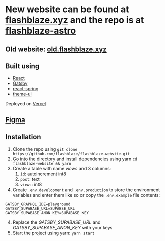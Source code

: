 # New website can be found at [flashblaze.xyz](https://flashblaze.xyz) and the repo is at [flashblaze-astro](https://github.com/flashblaze/flashblaze-astro)

## Old website: [old.flashblaze.xyz](https://old.flashblaze.xyz)

## Built using 
- [React](https://reactjs.org/) 
- [Gatsby](https://gatsbyjs.org/)
- [react-spring](https://github.com/pmndrs/react-spring)
- [theme-ui](https://theme-ui.com/)

Deployed on [Vercel](https://vercel.com)

## [Figma](https://www.figma.com/file/HVOTTsnP2DQ2Kvy5T0fS2J/Website-Redesign?node-id=17%3A4)

## Installation

1. Clone the repo using `git clone https://github.com/flashblaze/flashblaze-website.git`
2. Go into the directory and install dependencies using yarn `cd flashblaze-website && yarn`
3. Create a table with name *views* and 3 columns:
   1. `id`: autoincrement int8
   2. `post`: text
   3. `views`: int8
4. Create `.env.development` and `.env.production` to store the environment variables and enter them like so or copy the `.env.example` file contents:

```
GATSBY_GRAPHQL_IDE=playground
GATSBY_SUPABASE_URL=SUPABSE_URL
GATSBY_SUPABASE_ANON_KEY=SUPABASE_KEY
```

4. Replace the *GATSBY_SUPABASE_URL* and *GATSBY_SUPABASE_ANON_KEY* with your keys
5. Start the project using yarn: `yarn start`
